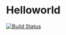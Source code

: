 # Helloworld

[![Build Status](https://github.com/LorenzoFendillo/Helloworld.jl/actions/workflows/CI.yml/badge.svg?branch=master)](https://github.com/LorenzoFendillo/Helloworld.jl/actions/workflows/CI.yml?query=branch%3Amaster)

